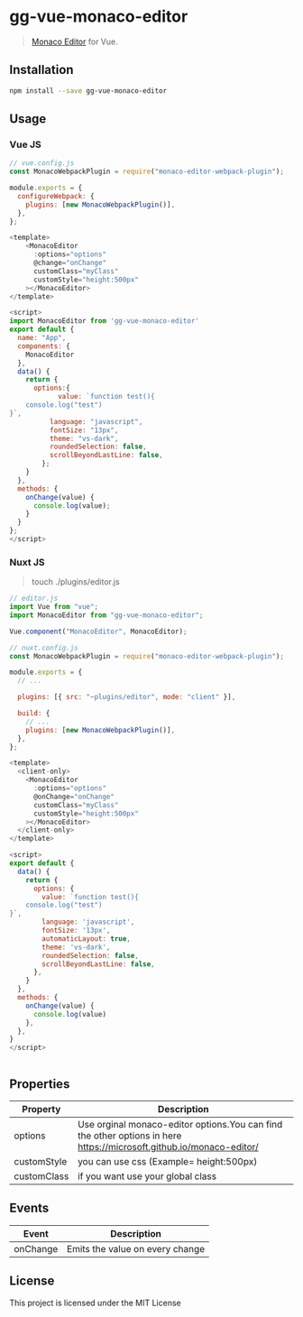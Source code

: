# gg-vue-monaco-editor

> [Monaco Editor](https://github.com/Microsoft/monaco-editor) for Vue.

## Installation

```bash
npm install --save gg-vue-monaco-editor
```

## Usage

### Vue JS

```js
// vue.config.js
const MonacoWebpackPlugin = require("monaco-editor-webpack-plugin");

module.exports = {
  configureWebpack: {
    plugins: [new MonacoWebpackPlugin()],
  },
};
```

```js
<template>
    <MonacoEditor
      :options="options"
      @change="onChange"
      customClass="myClass"
      customStyle="height:500px"
    ></MonacoEditor>
</template>

<script>
import MonacoEditor from 'gg-vue-monaco-editor'
export default {
  name: "App",
  components: {
    MonacoEditor
  },
  data() {
    return {
      options:{
            value: `function test(){
    console.log("test")
}`,
          language: "javascript",
          fontSize: "13px",
          theme: "vs-dark",
          roundedSelection: false,
          scrollBeyondLastLine: false,
        };
    }
  },
  methods: {
    onChange(value) {
      console.log(value);
    }
  }
};
</script>
```

### Nuxt JS

> touch ./plugins/editor.js

```js
// editor.js
import Vue from "vue";
import MonacoEditor from "gg-vue-monaco-editor";

Vue.component("MonacoEditor", MonacoEditor);
```

```js
// nuxt.config.js
const MonacoWebpackPlugin = require("monaco-editor-webpack-plugin");

module.exports = {
  // ...

  plugins: [{ src: "~plugins/editor", mode: "client" }],

  build: {
    // ...
    plugins: [new MonacoWebpackPlugin()],
  },
};
```

```js
<template>
  <client-only>
    <MonacoEditor
      :options="options"
      @onChange="onChange"
      customClass="myClass"
      customStyle="height:500px"
    ></MonacoEditor>
  </client-only>
</template>

<script>
export default {
  data() {
    return {
      options: {
        value: `function test(){
    console.log("test")
}`,
        language: 'javascript',
        fontSize: '13px',
        automaticLayout: true,
        theme: 'vs-dark',
        roundedSelection: false,
        scrollBeyondLastLine: false,
      },
    }
  },
  methods: {
    onChange(value) {
      console.log(value)
    },
  },
}
</script>



```

## Properties

| Property    | Description                                                                                                         |
| ----------- | ------------------------------------------------------------------------------------------------------------------- |
| options     | Use orginal monaco-editor options.You can find the other options in here https://microsoft.github.io/monaco-editor/ |
| customStyle | you can use css (Example= height:500px)                                                                             |
| customClass | if you want use your global class                                                                                   |

## Events

| Event    | Description                     |
| -------- | ------------------------------- |
| onChange | Emits the value on every change |

## License

This project is licensed under the MIT License

